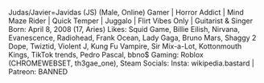 Judas/Javier=Javidas (JS) (Male, Online)
Gamer | Horror Addict | Mind Maze Rider | Quick Temper | Juggalo | Flirt Vibes Only | Guitarist & Singer
Born: April 8, 2008 (17, Aries)
Likes: Squid Game, Billie Eilish, Nirvana, Evanescence, Radiohead, Frank Ocean, Lady Gaga, Bruno Mars, Shaggy 2 Dope, Twiztid, Violent J, Kung Fu Vampire, Sir Mix-a-Lot, Kottonmouth Kings, TikTok trends, Pedro Pascal, bbno$
Gaming: Roblox (CHROMEWEBSET, th3gae_one), Steam
Socials: Insta: wikipedia.bastard | Patreon: BANNED
